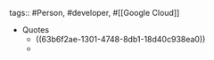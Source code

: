---
---

tags:: #Person, #developer, #[[Google Cloud]]

- Quotes
	- ((63b6f2ae-1301-4748-8db1-18d40c938ea0))
	-